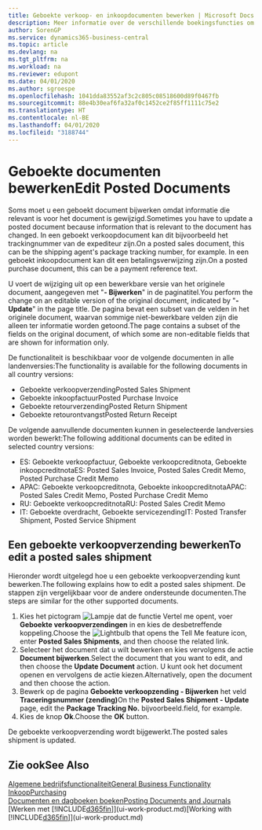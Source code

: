 ```yaml
---
title: Geboekte verkoop- en inkoopdocumenten bewerken | Microsoft Docs
description: Meer informatie over de verschillende boekingsfuncties om inkoopdocumenten te boeken en hoe u geboekte documenten kunt bijwerken.
author: SorenGP
ms.service: dynamics365-business-central
ms.topic: article
ms.devlang: na
ms.tgt_pltfrm: na
ms.workload: na
ms.reviewer: edupont
ms.date: 04/01/2020
ms.author: sgroespe
ms.openlocfilehash: 1041dda83552af3c2c805c08518600d89f0467fb
ms.sourcegitcommit: 88e4b30eaf6fa32af0c1452ce2f85ff1111c75e2
ms.translationtype: HT
ms.contentlocale: nl-BE
ms.lasthandoff: 04/01/2020
ms.locfileid: "3188744"
---
```

# <a name="edit-posted-documents"></a><span data-ttu-id="c2b78-103">Geboekte documenten bewerken</span><span class="sxs-lookup"><span data-stu-id="c2b78-103">Edit Posted Documents</span></span>
<span data-ttu-id="c2b78-104">Soms moet u een geboekt document bijwerken omdat informatie die relevant is voor het document is gewijzigd.</span><span class="sxs-lookup"><span data-stu-id="c2b78-104">Sometimes you have to update a posted document because information that is relevant to the document has changed.</span></span> <span data-ttu-id="c2b78-105">In een geboekt verkoopdocument kan dit bijvoorbeeld het trackingnummer van de expediteur zijn.</span><span class="sxs-lookup"><span data-stu-id="c2b78-105">On a posted sales document, this can be the shipping agent's package tracking number, for example.</span></span> <span data-ttu-id="c2b78-106">In een geboekt inkoopdocument kan dit een betalingsverwijzing zijn.</span><span class="sxs-lookup"><span data-stu-id="c2b78-106">On a posted purchase document, this can be a payment reference text.</span></span>

<span data-ttu-id="c2b78-107">U voert de wijziging uit op een bewerkbare versie van het originele document, aangegeven met "**- Bijwerken**" in de paginatitel.</span><span class="sxs-lookup"><span data-stu-id="c2b78-107">You perform the change on an editable version of the original document, indicated by "**- Update**" in the page title.</span></span> <span data-ttu-id="c2b78-108">De pagina bevat een subset van de velden in het originele document, waarvan sommige niet-bewerkbare velden zijn die alleen ter informatie worden getoond.</span><span class="sxs-lookup"><span data-stu-id="c2b78-108">The page contains a subset of the fields on the original document, of which some are non-editable fields that are shown for information only.</span></span>

<span data-ttu-id="c2b78-109">De functionaliteit is beschikbaar voor de volgende documenten in alle landenversies:</span><span class="sxs-lookup"><span data-stu-id="c2b78-109">The functionality is available for the following documents in all country versions:</span></span>
- <span data-ttu-id="c2b78-110">Geboekte verkoopverzending</span><span class="sxs-lookup"><span data-stu-id="c2b78-110">Posted Sales Shipment</span></span>
- <span data-ttu-id="c2b78-111">Geboekte inkoopfactuur</span><span class="sxs-lookup"><span data-stu-id="c2b78-111">Posted Purchase Invoice</span></span>
- <span data-ttu-id="c2b78-112">Geboekte retourverzending</span><span class="sxs-lookup"><span data-stu-id="c2b78-112">Posted Return Shipment</span></span>
- <span data-ttu-id="c2b78-113">Geboekte retourontvangst</span><span class="sxs-lookup"><span data-stu-id="c2b78-113">Posted Return Receipt</span></span>

<span data-ttu-id="c2b78-114">De volgende aanvullende documenten kunnen in geselecteerde landversies worden bewerkt:</span><span class="sxs-lookup"><span data-stu-id="c2b78-114">The following additional documents can be edited in selected country versions:</span></span>
- <span data-ttu-id="c2b78-115">ES: Geboekte verkoopfactuur, Geboekte verkoopcreditnota, Geboekte inkoopcreditnota</span><span class="sxs-lookup"><span data-stu-id="c2b78-115">ES: Posted Sales Invoice, Posted Sales Credit Memo, Posted Purchase Credit Memo</span></span>
- <span data-ttu-id="c2b78-116">APAC: Geboekte verkoopcreditnota, Geboekte inkoopcreditnota</span><span class="sxs-lookup"><span data-stu-id="c2b78-116">APAC: Posted Sales Credit Memo, Posted Purchase Credit Memo</span></span>
- <span data-ttu-id="c2b78-117">RU: Geboekte verkoopcreditnota</span><span class="sxs-lookup"><span data-stu-id="c2b78-117">RU: Posted Sales Credit Memo</span></span>
- <span data-ttu-id="c2b78-118">IT: Geboekte overdracht, Geboekte servicezending</span><span class="sxs-lookup"><span data-stu-id="c2b78-118">IT: Posted Transfer Shipment, Posted Service Shipment</span></span>

## <a name="to-edit-a-posted-sales-shipment"></a><span data-ttu-id="c2b78-119">Een geboekte verkoopverzending bewerken</span><span class="sxs-lookup"><span data-stu-id="c2b78-119">To edit a posted sales shipment</span></span>
<span data-ttu-id="c2b78-120">Hieronder wordt uitgelegd hoe u een geboekte verkoopverzending kunt bewerken.</span><span class="sxs-lookup"><span data-stu-id="c2b78-120">The following explains how to edit a posted sales shipment.</span></span> <span data-ttu-id="c2b78-121">De stappen zijn vergelijkbaar voor de andere ondersteunde documenten.</span><span class="sxs-lookup"><span data-stu-id="c2b78-121">The steps are similar for the other supported documents.</span></span>

1. <span data-ttu-id="c2b78-122">Kies het pictogram ![Lampje dat de functie Vertel me opent](media/ui-search/search_small.png "Vertel me wat u wilt doen"), voer **Geboekte verkoopverzendingen** in en kies de desbetreffende koppeling.</span><span class="sxs-lookup"><span data-stu-id="c2b78-122">Choose the ![Lightbulb that opens the Tell Me feature](media/ui-search/search_small.png "Tell me what you want to do") icon, enter **Posted Sales Shipments**, and then choose the related link.</span></span>
2. <span data-ttu-id="c2b78-123">Selecteer het document dat u wilt bewerken en kies vervolgens de actie **Document bijwerken**.</span><span class="sxs-lookup"><span data-stu-id="c2b78-123">Select the document that you want to edit, and then choose the **Update Document** action.</span></span> <span data-ttu-id="c2b78-124">U kunt ook het document openen en vervolgens de actie kiezen.</span><span class="sxs-lookup"><span data-stu-id="c2b78-124">Alternatively, open the document and then choose the action.</span></span>
3. <span data-ttu-id="c2b78-125">Bewerk op de pagina **Geboekte verkoopzending - Bijwerken** het veld **Traceringsnummer (zending)**</span><span class="sxs-lookup"><span data-stu-id="c2b78-125">On the **Posted Sales Shipment - Update** page, edit the **Package Tracking No.**</span></span> <span data-ttu-id="c2b78-126">bijvoorbeeld.</span><span class="sxs-lookup"><span data-stu-id="c2b78-126">field, for example.</span></span>
4. <span data-ttu-id="c2b78-127">Kies de knop **Ok**.</span><span class="sxs-lookup"><span data-stu-id="c2b78-127">Choose the **OK** button.</span></span>

<span data-ttu-id="c2b78-128">De geboekte verkoopverzending wordt bijgewerkt.</span><span class="sxs-lookup"><span data-stu-id="c2b78-128">The posted sales shipment is updated.</span></span>

## <a name="see-also"></a><span data-ttu-id="c2b78-129">Zie ook</span><span class="sxs-lookup"><span data-stu-id="c2b78-129">See Also</span></span>
[<span data-ttu-id="c2b78-130">Algemene bedrijfsfunctionaliteit</span><span class="sxs-lookup"><span data-stu-id="c2b78-130">General Business Functionality</span></span>](ui-across-business-areas.md)  
[<span data-ttu-id="c2b78-131">Inkoop</span><span class="sxs-lookup"><span data-stu-id="c2b78-131">Purchasing</span></span>](purchasing-manage-purchasing.md)  
[<span data-ttu-id="c2b78-132">Documenten en dagboeken boeken</span><span class="sxs-lookup"><span data-stu-id="c2b78-132">Posting Documents and Journals</span></span>](ui-post-documents-journals.md)  
<span data-ttu-id="c2b78-133">[Werken met [!INCLUDE[d365fin](includes/d365fin_md.md)]](ui-work-product.md)</span><span class="sxs-lookup"><span data-stu-id="c2b78-133">[Working with [!INCLUDE[d365fin](includes/d365fin_md.md)]](ui-work-product.md)</span></span>

